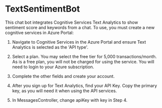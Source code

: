 # TextSentimentBot
This chat bot integrates Cognitive Services Text Analytics to show sentiment score and keywords from a chat.  To use, you must create a new cognitive services in Azure Portal:

1)  Navigate to Cognitive Services in the Azure Portal and ensure Text Analytics is selected as the 'API type'.

2)  Select a plan. You may select the free tier for 5,000 transactions/month. As is a free plan, you will not be charged for using the service. You will need to login to your Azure subscription.

3)  Complete the other fields and create your account.

4)  After you sign up for Text Analytics, find your API Key. Copy the primary key, as you will need it when using the API services.

5)  In MessagesController, change apiKey with key in Step 4.

